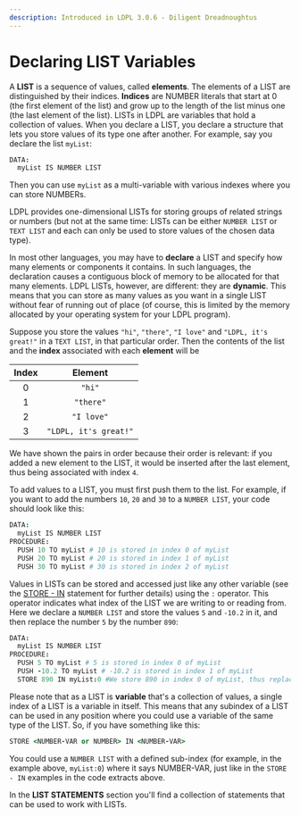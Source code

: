 ```yaml
---
description: Introduced in LDPL 3.0.6 - Diligent Dreadnoughtus
---
```


# Declaring LIST Variables

A **LIST** is a sequence of values, called **elements**. The elements of a LIST are distinguished by their indices. **Indices** are NUMBER literals that start at 0 \(the first element of the list\) and grow up to the length of the list minus one \(the last element of the list\). LISTs in LDPL are variables that hold a collection of values. When you declare a LIST, you declare a structure that lets you store values of its type one after another. For example, say you declare the list `myList`:

```coffeescript
DATA:
  myList IS NUMBER LIST
```

Then you can use `myList` as a multi-variable with various indexes where you can store NUMBERs.

LDPL provides one-dimensional LISTs for storing groups of related strings or numbers \(but not at the same time: LISTs can be either `NUMBER LIST` or `TEXT LIST` and each can only be used to store values of the chosen data type\).

In most other languages, you may have to **declare** a LIST and specify how many elements or components it contains. In such languages, the declaration causes a contiguous block of memory to be allocated for that many elements. LDPL LISTs, however, are different: they are **dynamic**. This means that you can store as many values as you want in a single LIST without fear of running out of place \(of course, this is limited by the memory allocated by your operating system for your LDPL program\).

Suppose you store the values `"hi"`, `"there"`, `"I love"` and `"LDPL, it's great!"` in a `TEXT LIST`, in that particular order. Then the contents of the list and the **index** associated with each **element** will be

| Index | Element |
| :---: | :---: |
| 0 | `"hi"` |
| 1 | `"there"` |
| 2 | `"I love"` |
| 3 | `"LDPL, it's great!"` |

We have shown the pairs in order because their order is relevant: if you added a new element to the LIST, it would be inserted after the last element, thus being associated with index `4`.

To add values to a LIST, you must first push them to the list. For example, if you want to add the numbers `10`, `20` and `30` to a `NUMBER LIST`, your code should look like this:

```coffeescript
DATA:
  myList IS NUMBER LIST
PROCEDURE:
  PUSH 10 TO myList # 10 is stored in index 0 of myList
  PUSH 20 TO myList # 20 is stored in index 1 of myList
  PUSH 30 TO myList # 30 is stored in index 2 of myList
```

Values in LISTs can be stored and accessed just like any other variable \(see the [STORE - IN](../control-flow-statements/store-in.md) statement for further details\) using the `:` operator. This operator indicates what index of the LIST we are writing to or reading from. Here we declare a `NUMBER LIST` and store the values `5` and `-10.2` in it, and then replace the number `5` by the number `890`:

```coffeescript
DATA:
  myList IS NUMBER LIST
PROCEDURE:
  PUSH 5 TO myList # 5 is stored in index 0 of myList
  PUSH -10.2 TO myList # -10.2 is stored in index 1 of myList
  STORE 890 IN myList:0 #We store 890 in index 0 of myList, thus replacing the 5
```

Please note that as a LIST is **variable** that's a collection of values, a single index of a LIST is a variable in itself. This means that any subindex of a LIST can be used in any position where you could use a variable of the same type of the LIST. So, if you have something like this:

```coffeescript
STORE <NUMBER-VAR or NUMBER> IN <NUMBER-VAR>
```

You could use a `NUMBER LIST` with a defined sub-index \(for example, in the example above, `myList:0`\) where it says NUMBER-VAR, just like in the `STORE - IN` examples in the code extracts above.

In the **LIST STATEMENTS** section you'll find a collection of statements that can be used to work with LISTs.

